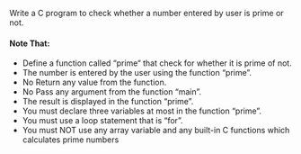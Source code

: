 Write a C program to check whether a number entered by user is prime or not.
#### Note That:
- Define a function called “prime“ that check for whether it is prime of not.
- The number is entered by the user using the function “prime”.
- No Return any value from the function.
- No Pass any argument from the function “main”.
- The result is displayed in the function “prime”.
- You must declare three variables at most in the function “prime”.
- You must use a loop statement that is “for”.
- You must NOT use any array variable and any built-in C functions which calculates prime numbers
